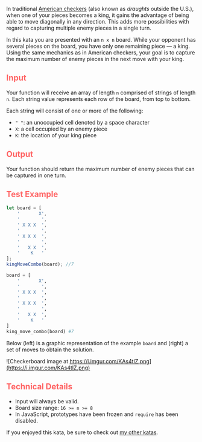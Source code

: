 In traditional [American checkers](https://en.wikipedia.org/wiki/Draughts) (also known as *draughts* outside the U.S.), when one of your pieces becomes a king, it gains the advantage of being able to move diagonally in any direction. This adds more possibilities with regard to capturing multiple enemy pieces in a single turn.

In this kata you are presented with an `n x n` board. While your opponent has several pieces on the board, you have only one remaining piece — a king. Using the same mechanics as in American checkers, your goal is to capture the maximum number of enemy pieces in the next move with your king.

<h2 style='color:#f66'>Input</h2>
<p>Your function will receive an array of length <code>n</code> comprised of strings of length <code>n</code>. Each string value represents each row of the board, from top to bottom.</p>
Each string will consist of one or more of the following:

- `" "`: an unoccupied cell denoted by a space character
- `X`: a cell occupied by an enemy piece
- `K`: the location of your king piece

<h2 style='color:#f66'>Output</h2>
Your function should return the maximum number of enemy pieces that can be captured in one turn.

<h2 style='color:#f66'>Test Example</h2>

```javascript
let board = [
	'       X',
	'        ',
	' X X X  ',
	'        ',
	' X X X  ',
	'        ',
	'   X X  ',
	'    K   '
];
kingMoveCombo(board); //7
```
```python
board = [
	'       X',
	'        ',
	' X X X  ',
	'        ',
	' X X X  ',
	'        ',
	'   X X  ',
	'    K   '
]
king_move_combo(board) #7
```

<p>Below (left) is a graphic representation of the example <code>board</code> and (right) a set of moves to obtain the solution.</p>

![Checkerboard image at https://i.imgur.com/KAs4tIZ.png](https://i.imgur.com/KAs4tIZ.png)

<h2 style='color:#f66'>Technical Details</h2>

- Input will always be valid.
- Board size range: `16 >= n >= 8`
- In JavaScript, prototypes have been frozen and `require` has been disabled.

If you enjoyed this kata, be sure to check out [my other katas](https://www.codewars.com/users/docgunthrop/authored).
